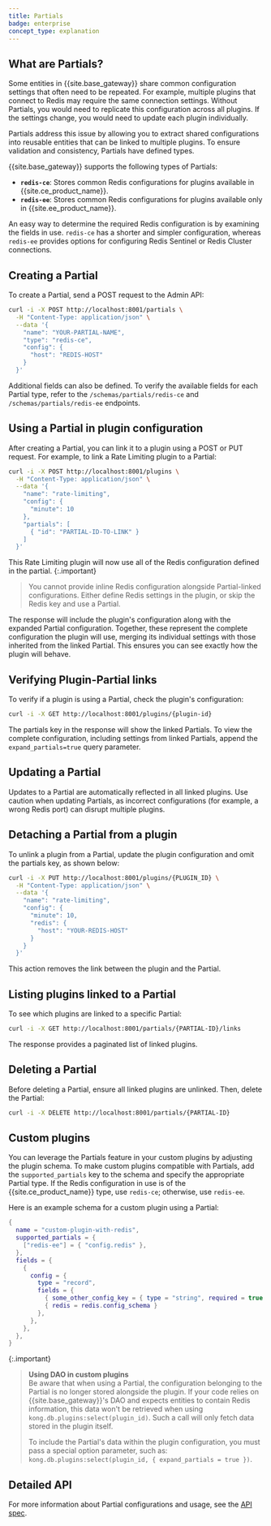 ```yaml
---
title: Partials
badge: enterprise
concept_type: explanation
---
```


## What are Partials?

Some entities in {{site.base_gateway}} share common configuration settings that often need to be repeated. For example, multiple plugins that connect to Redis may require the same connection settings. Without Partials, you would need to replicate this configuration across all plugins. If the settings change, you would need to update each plugin individually.

Partials address this issue by allowing you to extract shared configurations into reusable entities that can be linked to multiple plugins. To ensure validation and consistency, Partials have defined types. 

{{site.base_gateway}} supports the following types of Partials:

- **`redis-ce`**: Stores common Redis configurations for plugins available in {{site.ce_product_name}}.
- **`redis-ee`**: Stores common Redis configurations for plugins available only in {{site.ee_product_name}}.

An easy way to determine the required Redis configuration is by examining the fields in use. `redis-ce` has a shorter and simpler configuration, whereas `redis-ee` provides options for configuring Redis Sentinel or Redis Cluster connections.

## Creating a Partial

To create a Partial, send a POST request to the Admin API:

```sh
curl -i -X POST http://localhost:8001/partials \
  -H "Content-Type: application/json" \
  --data '{
    "name": "YOUR-PARTIAL-NAME",
    "type": "redis-ce",
    "config": {
      "host": "REDIS-HOST"
    }
  }'
```

Additional fields can also be defined. To verify the available fields for each Partial type, refer to the `/schemas/partials/redis-ce` and `/schemas/partials/redis-ee` endpoints.

## Using a Partial in plugin configuration

After creating a Partial, you can link it to a plugin using a POST or PUT request. For example, to link a Rate Limiting plugin to a Partial:

```sh
curl -i -X POST http://localhost:8001/plugins \
  -H "Content-Type: application/json" \
  --data '{
    "name": "rate-limiting",
    "config": {
      "minute": 10
    },
    "partials": [
      { "id": "PARTIAL-ID-TO-LINK" }
    ]
  }'
```

This Rate Limiting plugin will now use all of the Redis configuration defined in the partial.
{:.important}
> You cannot provide inline Redis configuration alongside Partial-linked configurations. Either define Redis settings in the plugin, or skip the Redis key and use a Partial.

The response will include the plugin's configuration along with the expanded Partial configuration. Together, these represent the complete configuration the plugin will use, merging its individual settings with those inherited from the linked Partial. This ensures you can see exactly how the plugin will behave.



## Verifying Plugin-Partial links

To verify if a plugin is using a Partial, check the plugin's configuration:

```sh
curl -i -X GET http://localhost:8001/plugins/{plugin-id}
```

The partials key in the response will show the linked Partials. To view the complete configuration, including settings from linked Partials, append the `expand_partials=true` query parameter.


## Updating a Partial

Updates to a Partial are automatically reflected in all linked plugins. Use caution when updating Partials, as incorrect configurations (for example, a wrong Redis port) can disrupt multiple plugins.

## Detaching a Partial from a plugin

To unlink a plugin from a Partial, update the plugin configuration and omit the partials key, as shown below:

```sh
curl -i -X PUT http://localhost:8001/plugins/{PLUGIN_ID} \
  -H "Content-Type: application/json" \
  --data '{
    "name": "rate-limiting",
    "config": {
      "minute": 10,
      "redis": {
        "host": "YOUR-REDIS-HOST"
      }
    }
  }'
```

This action removes the link between the plugin and the Partial.

## Listing plugins linked to a Partial

To see which plugins are linked to a specific Partial:

```sh
curl -i -X GET http://localhost:8001/partials/{PARTIAL-ID}/links
```

The response provides a paginated list of linked plugins.

## Deleting a Partial

Before deleting a Partial, ensure all linked plugins are unlinked. Then, delete the Partial:

```sh
curl -i -X DELETE http://localhost:8001/partials/{PARTIAL-ID}
```

## Custom plugins

You can leverage the Partials feature in your custom plugins by adjusting the plugin schema.
To make custom plugins compatible with Partials, add the `supported_partials` key to the schema and specify
the appropriate Partial type. If the Redis configuration in use is of the {{site.ce_product_name}} type,
use `redis-ce`; otherwise, use `redis-ee`.

Here is an example schema for a custom plugin using a Partial:

```lua
{
  name = "custom-plugin-with-redis",
  supported_partials = {
    ["redis-ee"] = { "config.redis" },
  },
  fields = {
    {
      config = {
        type = "record",
        fields = {
          { some_other_config_key = { type = "string", required = true }},
          { redis = redis.config_schema }
        },
      },
    },
  },
}
```

{:.important} 
> **Using DAO in custom plugins**
> <br>
> Be aware that when using a Partial, the configuration belonging to the Partial is no longer stored alongside
> the plugin. If your code relies on {{site.base_gateway}}'s DAO and expects entities to contain Redis information,
> this data won't be retrieved when using `kong.db.plugins:select(plugin_id)`.
> Such a call will only fetch data stored in the plugin itself.
>
> To include the Partial's data within the plugin configuration, you must pass a special option parameter,
> such as: `kong.db.plugins:select(plugin_id, { expand_partials = true })`.


## Detailed API

For more information about Partial configurations and usage, see the [API spec](/gateway/api/admin-ee/latest/#/partials/listPartials).
